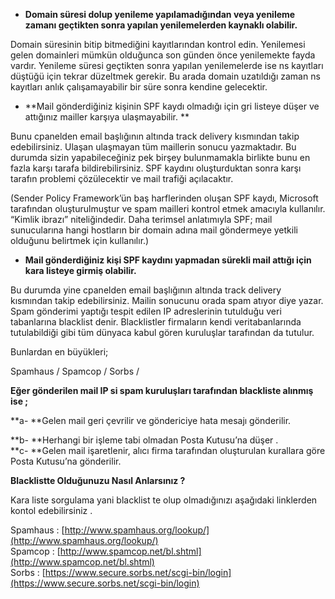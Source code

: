* **Domain süresi dolup yenileme yapılamadığından veya yenileme zamanı geçtikten sonra yapılan yenilemelerden kaynaklı olabilir.**

Domain süresinin bitip bitmediğini kayıtlarından kontrol edin. Yenilemesi gelen domainleri mümkün olduğunca son günden önce yenilemekte fayda vardır. Yenileme süresi geçtikten sonra yapılan yenilemelerde ise ns kayıtları düştüğü için tekrar düzeltmek gerekir. Bu arada domain uzatıldığı zaman ns kayıtları anlık çalışamayabilir bir süre sonra kendine gelecektir.

* **Mail gönderdiğiniz kişinin SPF kaydı olmadığı için gri listeye düşer ve attığınız mailler karşıya ulaşmayabilir. **

Bunu cpanelden email başlığının altında track delivery kısmından takip edebilirsiniz. Ulaşan ulaşmayan tüm maillerin sonucu yazmaktadır. Bu durumda sizin yapabileceğiniz pek birşey bulunmamakla birlikte bunu en fazla karşı tarafa bildirebilirsiniz. SPF kaydını oluşturduktan sonra karşı tarafın problemi çözülecektir ve mail trafiği açılacaktır.

\(Sender Policy Framework’ün baş harflerinden oluşan SPF kaydı, Microsoft tarafından oluşturulmuştur ve spam mailleri kontrol etmek amacıyla kullanılır. “Kimlik ibrazı” niteliğindedir. Daha terimsel anlatımıyla SPF; mail sunucularına hangi hostların bir domain adına mail göndermeye yetkili olduğunu belirtmek için kullanılır.\)

* **Mail gönderdiğiniz kişi SPF kaydını yapmadan sürekli mail attığı için kara listeye girmiş olabilir.**

Bu durumda yine cpanelden email başlığının altında track delivery kısmından takip edebilirsiniz. Mailin sonucunu orada spam atıyor diye yazar. Spam gönderimi yaptığı tespit edilen IP adreslerinin tutulduğu veri tabanlarına  blacklist denir. Blacklistler firmaların kendi veritabanlarında tutulabildiği gibi tüm dünyaca kabul gören kuruluşlar tarafından da tutulur.

Bunlardan en büyükleri;

Spamhaus / Spamcop / Sorbs /

**Eğer gönderilen mail IP si spam kuruluşları tarafından blackliste alınmış ise ;**

**a- **Gelen mail geri çevrilir ve göndericiye hata mesajı  gönderilir.

**b- **Herhangi bir işleme tabi olmadan Posta Kutusu’na düşer .  
**c- **Gelen mail işaretlenir, alıcı firma tarafından oluşturulan kurallara göre Posta Kutusu’na gönderilir.

**Blacklistte Olduğunuzu Nasıl Anlarsınız ?**

Kara liste sorgulama yani blacklist te olup olmadığınızı aşağıdaki linklerden kontol edebilirsiniz .

Spamhaus : [http://www.spamhaus.org/lookup/](http://www.spamhaus.org/lookup/)  
Spamcop   : [http://www.spamcop.net/bl.shtml](http://www.spamcop.net/bl.shtml)  
Sorbs         : [https://www.secure.sorbs.net/scgi-bin/login](https://www.secure.sorbs.net/scgi-bin/login)  



